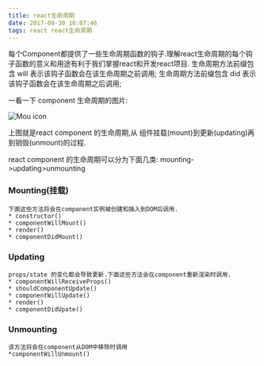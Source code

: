 ```yaml
---
title: react生命周期
date: 2017-09-30 16:07:46
tags: react react生命周期
---
```


每个Component都提供了一些生命周期函数的钩子.理解react生命周期的每个钩子函数的意义和用途有利于我们掌握react和开发react项目.
生命周期方法前缀包含 will 表示该钩子函数会在该生命周期之前调用;
生命周期方法前缀包含 did  表示该钩子函数会在该生命周期之后调用;

一看一下 component 生命周期的图片:

![Mou icon](/uploads/react-component-lifecycle.png)

上图就是react component 的生命周期,从 组件挂载(mount)到更新(updating)再到销毁(unmount)的过程.


react component 的生命周期可以分为下面几类: mounting->updating>unmounting

### Mounting(挂载)
    下面这些方法将会在component实例被创建和插入到DOM后调用.
    * constructor()
    * componentWillMount()
    * render()
    * componentDidMount()
    
    
### Updating
    props/state 的变化都会导致更新.下面这些方法会在component重新渲染时调用.
    * componentWillReceiveProps()
    * shouldComponentUpdate()
    * componentWillUpdate()
    * render()
    * componentDidUpate()
    
  
  
### Unmounting
    该方法将会在component从DOM中移除时调用
    *componentWillUnmount()
